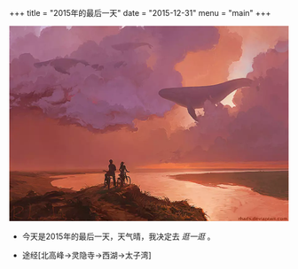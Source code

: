 +++
title = "2015年的最后一天"
date = "2015-12-31"
menu = "main"
+++

![](/images/post/20151231235900.webp)

* 今天是2015年的最后一天，天气晴，我决定去 *逛一逛* 。

* 途经[北高峰->灵隐寺->西湖->太子湾]
